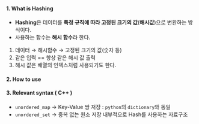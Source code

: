 #### 1. What is Hashing

- **Hashing**은 데이터를 **특정 규칙에 따라 고정된 크기의 값**(**해시값**)으로 변환하는 방식이다.
- 사용하는 함수는 **해시 함수**라 한다.

1. 데이터 &rarr; 해시함수 &rarr; 고정된 크기의 값(숫자 등)
2. 같은 입력 == 항상 같은 해시 값 출력
3. 해시 값은 배열의 인덱스처럼 사용되기도 한다.

#### 2. How to use

#### 3. Relevant syntax ( C++ )
- `unordered_map` &rarr; Key-Value 쌍 저장
   : `python`의 `dictionary`와 동일
- `unordered_set` &rarr; 중복 없는 원소 저장
내부적으로 Hash를 사용하는 자료구조
